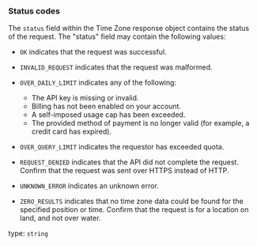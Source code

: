 <!--- This is a generated file, do not edit! -->
<!--- [START maps_http_schema_timezonestatus] -->
<h3 class="schema-object" id="TimeZoneStatus">Status codes</h3>

The `status` field within the Time Zone response object contains the status of the request. The "status" field may contain the following values:

- `OK` indicates that the request was successful.

- `INVALID_REQUEST` indicates that the request was malformed.

- `OVER_DAILY_LIMIT` indicates any of the following:

  - The API key is missing or invalid.
  - Billing has not been enabled on your account.
  - A self-imposed usage cap has been exceeded.
  - The provided method of payment is no longer valid (for example, a credit card has expired).

- `OVER_QUERY_LIMIT` indicates the requestor has exceeded quota.

- `REQUEST_DENIED` indicates that the API did not complete the request. Confirm that the request was sent over HTTPS instead of HTTP.

- `UNKNOWN_ERROR` indicates an unknown error.

- `ZERO_RESULTS` indicates that no time zone data could be found for the specified position or time. Confirm that the request is for a location on land, and not over water.

type: `string`

<!--- [END maps_http_schema_timezonestatus] -->
